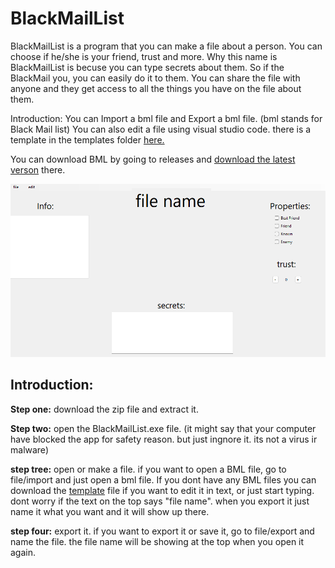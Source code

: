 # BlackMailList
 BlackMailList is a program that you can make a file about a person. You can choose if he/she is your friend, trust and more. Why this name is BlackMailList is becuse you can type secrets about them. So if the BlackMail you, you can easily do it to them. You can share the file with anyone and they get access to all the things you have on the file about them.

Introduction: You can Import a bml file and Export a bml file. (bml stands for Black Mail list)
You can also edit a file using visual studio code. there is a template in the templates folder [here.](https://github.com/Fredlike/BlackMailList/tree/main/Templates)

You can download BML by going to releases and [download the latest verson](https://github.com/Fredlike/BlackMailList/releases/tag/1.0) there.

![Alt Text](images/preview.png)

## **Introduction:**

**Step one:** download the zip file and extract it. 

**Step two:** open the BlackMailList.exe file. (it might say that your computer have blocked the app for safety reason. but just ingnore it. its not a virus ir malware)

**step tree:** open or make a file. if you want to open a BML file, go to file/import and just open a bml file. If you dont have any BML files you can download the [template](https://github.com/Fredlike/BlackMailList/tree/main/Templates) file if you want to edit it in text, or just start typing. dont worry if the text on the top says "file name". when you export it just name it what you want and it will show up there. 

**step four:** export it. if you want to export it or save it, go to file/export and name the file. the file name will be showing at the top when you open it again. 